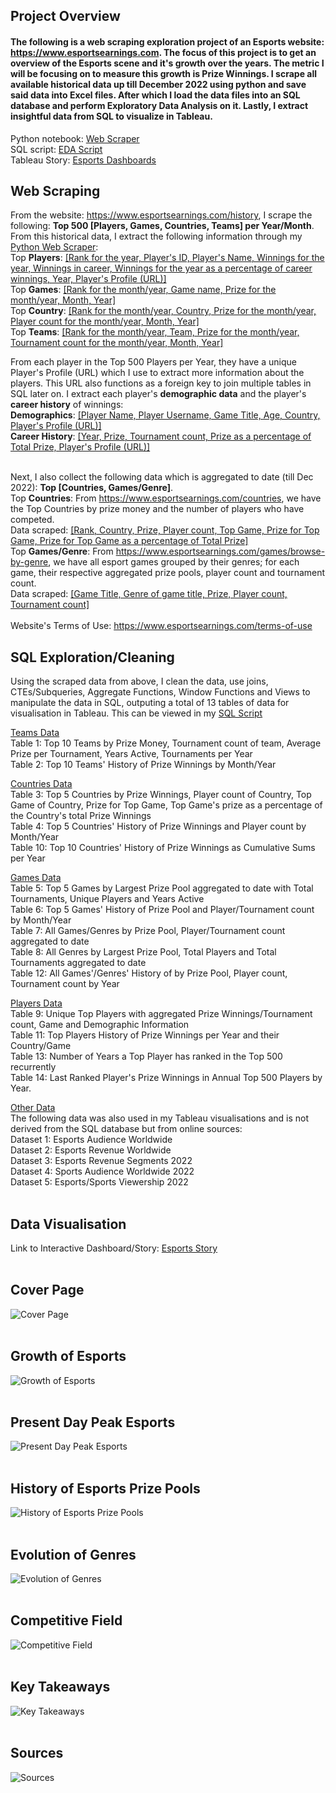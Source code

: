 ## Project Overview

#### The following is a web scraping exploration project of an Esports website: https://www.esportsearnings.com. The focus of this project is to get an overview of the Esports scene and it's growth over the years. The metric I will be focusing on to measure this growth is Prize Winnings. I scrape all available historical data up till December 2022 using python and save said data into Excel files. After which I load the data files into an SQL database and perform Exploratory Data Analysis on it. Lastly, I extract insightful data from SQL to visualize in Tableau.  

Python notebook: [Web Scraper](scraper.ipynb)  
SQL script: [EDA Script](SQL%20script.sql)  
Tableau Story: [Esports Dashboards](https://public.tableau.com/views/Esports_16739876336460/Esports?:language=en-US&:display_count=n&:origin=viz_share_link)  

## Web Scraping  
From the website: https://www.esportsearnings.com/history, I scrape the following: __Top 500 \[Players, Games, Countries, Teams] per Year/Month__. From this historical data, I extract the following information through my [Python Web Scraper](scraper.ipynb):  
Top __Players__: <ins>\[Rank for the year, Player's ID, Player's Name, Winnings for the year, Winnings in career, Winnings for the year as a percentage of career winnings, Year, Player's Profile (URL)]</ins>      
Top __Games__: <ins>\[Rank for the month/year, Game name, Prize for the month/year, Month, Year]</ins>       
Top __Country__: <ins>\[Rank for the month/year, Country, Prize for the month/year, Player count for the month/year, Month, Year]</ins>      
Top __Teams__: <ins>\[Rank for the month/year, Team, Prize for the month/year, Tournament count for the month/year, Month, Year]</ins>    

From each player in the Top 500 Players per Year, they have a unique Player's Profile (URL) which I use to extract more information about the players. This URL also functions as a foreign key to join multiple tables in SQL later on. I extract each player's __demographic data__ and the player's __career history__ of winnings:  
__Demographics__: <ins>\[Player Name, Player Username, Game Title, Age, Country, Player's Profile (URL)]</ins>  
__Career History__: <ins>\[Year, Prize, Tournament count, Prize as a percentage of Total Prize, Player's Profile (URL)]</ins>  
<br>

Next, I also collect the following data which is aggregated to date (till Dec 2022): __Top \[Countries, Games/Genre]__.  
Top __Countries__: From https://www.esportsearnings.com/countries, we have the Top Countries by prize money and the number of players who have competed.  
Data scraped: <ins>\[Rank, Country, Prize, Player count, Top Game, Prize for Top Game, Prize for Top Game as a percentage of Total Prize]</ins>   
Top __Games/Genre__: From https://www.esportsearnings.com/games/browse-by-genre, we have all esport games grouped by their genres; for each game, their respective aggregated prize pools, player count and tournament count.  
Data scraped: <ins>\[Game Title, Genre of game title, Prize, Player count, Tournament count]</ins>   
<br>
Website's Terms of Use: https://www.esportsearnings.com/terms-of-use  

## SQL Exploration/Cleaning
Using the scraped data from above, I clean the data, use joins, CTEs/Subqueries, Aggregate Functions, Window Functions and Views to manipulate the data in SQL, outputing a total of 13 tables of data for visualisation in Tableau. This can be viewed in my [SQL Script](SQL%20script.sql)

<ins>Teams Data</ins>    
Table 1: Top 10 Teams by Prize Money, Tournament count of team, Average Prize per Tournament, Years Active, Tournaments per Year     
Table 2: Top 10 Teams' History of Prize Winnings by Month/Year  

<ins>Countries Data</ins>    
Table 3: Top 5 Countries by Prize Winnings, Player count of Country, Top Game of Country, Prize for Top Game, Top Game's prize as a percentage of the Country's total Prize Winnings  
Table 4: Top 5 Countries' History of Prize Winnings and Player count by Month/Year    
Table 10: Top 10 Countries' History of Prize Winnings as Cumulative Sums per Year  

<ins>Games Data</ins>  
Table 5: Top 5 Games by Largest Prize Pool aggregated to date with Total Tournaments, Unique Players and Years Active   
Table 6: Top 5 Games' History of Prize Pool and Player/Tournament count by Month/Year  
Table 7: All Games/Genres by Prize Pool, Player/Tournament count aggregated to date    
Table 8: All Genres by Largest Prize Pool, Total Players and Total Tournaments aggregated to date     
Table 12: All Games'/Genres' History of by Prize Pool, Player count, Tournament count by Year   

<ins>Players Data</ins>  
Table 9: Unique Top Players with aggregated Prize Winnings/Tournament count, Game and Demographic Information     
Table 11: Top Players History of Prize Winnings per Year and their Country/Game      
Table 13: Number of Years a Top Player has ranked in the Top 500 recurrently   
Table 14: Last Ranked Player's Prize Winnings in Annual Top 500 Players by Year.  

<ins>Other Data</ins>  
The following data was also used in my Tableau visualisations and is not derived from the SQL database but from online sources:  
Dataset 1: Esports Audience Worldwide  
Dataset 2: Esports Revenue Worldwide  
Dataset 3: Esports Revenue Segments 2022  
Dataset 4: Sports Audience Worldwide 2022  
Dataset 5: Esports/Sports Viewership 2022  
<br> 

## Data Visualisation  
Link to Interactive Dashboard/Story: [Esports Story](https://public.tableau.com/views/Esports_16739876336460/Esports?:language=en-US&:display_count=n&:origin=viz_share_link)  
<br>

__Cover Page__ 
---
![Cover Page](imgs/cover_page.png)  
<br>

__Growth of Esports__  
---
![Growth of Esports](imgs/growth_of_esports.png)  
<br>

__Present Day Peak Esports__  
---
![Present Day Peak Esports](imgs/present_day_esports.png)  
<br>

__History of Esports Prize Pools__  
---
![History of Esports Prize Pools](imgs/history_esports_prize.png)  
<br>

__Evolution of Genres__  
---
![Evolution of Genres](imgs/evolution_of_genres.png)  
<br>

__Competitive Field__  
---
![Competitive Field](imgs/competitive_field.png)  
<br>

__Key Takeaways__  
---
![Key Takeaways](imgs/key_takeaways.png)  
<br>

__Sources__  
---
![Sources](imgs/sources.png)  
<br>
